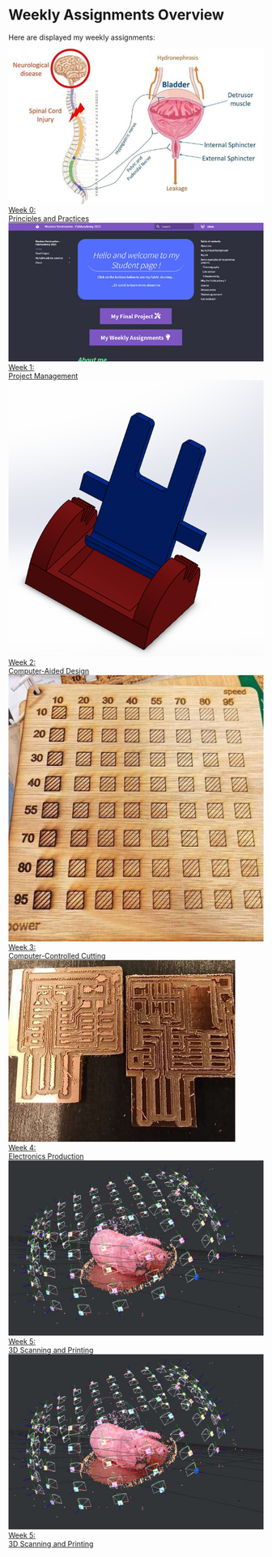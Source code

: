 # Weekly Assignments Overview


Here are displayed my weekly assignments:

<div class="GalleryBlockHeight">

  <div class="moduleContainer">
    <a href="./module00">
      <img src="./../img/mod00/neurogenicBladder.jpg" alt="Week 00">
      <div class="modulecontainerText"> Week 0: <br> Principles and Practices </div>
    </a>
  </div>

  <div class="moduleContainer">
    <a href="./module01">
      <img src="./../img/modulesGallery/mod01.jpg" alt="Week 01">
      <div class="modulecontainerText"> Week 1: <br> Project Management </div>
    </a>
  </div>

  <div class="moduleContainer">
    <a href="./module02">
      <img src="./../img/mod02/phoneHolder1.png" alt="Week 02">
      <div class="modulecontainerText"> Week 2: <br> Computer-Aided Design </div>
    </a>
  </div>

  <div class="moduleContainer">
    <a href="./module03">
      <img src="./../img/mod03/powerTestPlate.jpg" alt="Week 02">
      <div class="modulecontainerText"> Week 3: <br> Computer-Controlled Cutting </div>
    </a>
  </div>

  <div class="moduleContainer">
    <a href="./module04">
      <img src="./../img/mod04/dull.jpg" alt="Week 02">
      <div class="modulecontainerText"> Week 4: <br> Electronics Production </div>
    </a>
  </div>

  <div class="moduleContainer">
    <a href="./module05">
      <img src="./../img/mod05/pigMeshroom.jpg" alt="Week 02">
      <div class="modulecontainerText"> Week 5: <br> 3D Scanning and Printing</div>
    </a>
  </div>

  <div class="moduleContainer">
    <a href="./module06">
      <img src="./../img/mod05/pigMeshroom.jpg" alt="Week 02">
      <div class="modulecontainerText"> Week 5: <br> 3D Scanning and Printing</div>
    </a>
  </div>

</div>
